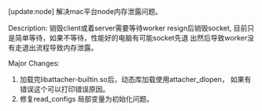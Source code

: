 [update:node] 解决mac平台node内存泄露问题。

Description:
销毁client或着server需要等待worker resign后销毁socket, 
目前只是简单等待，如果不等待，性能好的电脑有可能socket先退
出然后导致worker没有走退出流程导致内存泄露。

Major Changes:
1. 加载完libattacher-builtin.so后，动态库加载使用attacher_dlopen， 
   如果有错误这个可以打印错误原因。
2. 修复read_configs 局部变量为初始化问题。